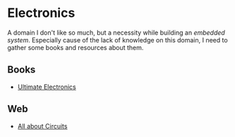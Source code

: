 Electronics
===========

A domain I don't like so much, but a necessity while building an _embedded system_.
Especially cause of the lack of knowledge on this domain, I need to gather some
books and resources about them.

Books
-----

 - [Ultimate Electronics](https://ultimateelectronicsbook.com/)


Web
---

 - [All about Circuits](https://www.allaboutcircuits.com/)
